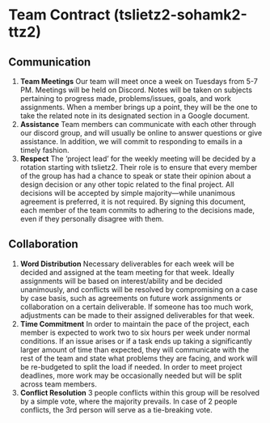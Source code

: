 # Team Contract (tslietz2-sohamk2-ttz2)

## Communication
1. **Team Meetings** Our team will meet once a week on Tuesdays from 5-7 PM. Meetings will be held on Discord. Notes will be taken on subjects pertaining to progress made, problems/issues, goals, and work assignments. When a member brings up a point, they will be the one to take the related note in its designated section in a Google document.
2. **Assistance** Team members can communicate with each other through our discord group, and will usually be online to answer questions or give assistance. In addition, we will commit to responding to emails in a timely fashion.
3. **Respect** The ‘project lead’ for the weekly meeting will be decided by a rotation starting with tslietz2. Their role is to ensure that every member of the group has had a chance to speak or state their opinion about a design decision or any other topic related to the final project. All decisions will be accepted by simple majority—while unanimous agreement is preferred, it is not required. By signing this document, each member of the team commits to adhering to the decisions made, even if they personally disagree with them.

## Collaboration
1. **Word Distribution** Necessary deliverables for each week will be decided and assigned at the team meeting for that week. Ideally assignments will be based on interest/ability and be decided unanimously, and conflicts will be resolved by compromising on a case by case basis, such as agreements on future work assignments or collaboration on a certain deliverable.  If someone has too much work, adjustments can be made to their assigned deliverables for that week.
2. **Time Commitment** In order to maintain the pace of the project, each member is expected to work two to six hours per week under normal conditions. If an issue arises or if a task ends up taking a significantly larger amount of time than expected, they will communicate with the rest of the team and state what problems they are facing, and work will be re-budgeted to split the load if needed. In order to meet project deadlines, more work may be occasionally needed but will be split across team members.
3. **Conflict Resolution** 3 people conflicts within this group will be resolved by a simple vote, where the majority prevails. In case of 2 people conflicts, the 3rd person will serve as a tie-breaking vote.
